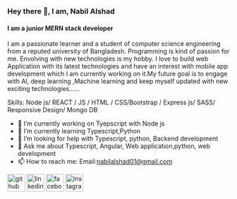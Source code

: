 ### Hey there 👋, I am, Nabil Alshad
#### I am a junior MERN stack developer

I am a passionate learner and a student of computer science engineering from a reputed university of Bangladesh. Programming is kind of passion for me. Envolving with new technologies is my hobby. I love to build web Application with its latest technologies and  have an interest with mobile app development which I am currently working on it.My future goal is to engage with AI, deep learning ,Machine learning and keep myself updated with new exciting technologies......

Skills: Node js/ REACT / JS / HTML / CSS/Bootstrap / Express js/ SASS/ Responsive Design/ Mongo DB

- 🔭 I’m currently working on Tyepscript with Node js  
- 🌱 I’m currently learning Typescript,Python 
- 🤔 I’m looking for help with Typescript, python, Backend development  
- 💬 Ask me about Typescript, Angular, Web application,python, web development  
- 📫 How to reach me: Email:nabilalshad01@gmail.com 


[<img src='https://cdn.jsdelivr.net/npm/simple-icons@3.0.1/icons/github.svg' alt='github' height='40'>](https://github.com/NabilAlshad)  [<img src='https://cdn.jsdelivr.net/npm/simple-icons@3.0.1/icons/linkedin.svg' alt='linkedin' height='40'>](https://www.linkedin.com/in/nabil-alshad-077025195/)  [<img src='https://cdn.jsdelivr.net/npm/simple-icons@3.0.1/icons/facebook.svg' alt='facebook' height='40'>](https://www.facebook.com/nabil.alshad)  [<img src='https://cdn.jsdelivr.net/npm/simple-icons@3.0.1/icons/instagram.svg' alt='instagram' height='40'>](https://www.instagram.com/nabil_alshad/)  



